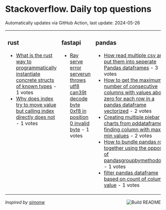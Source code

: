 # Stackoverflow. Daily top questions 

Automatically updates via GitHub Action, last update: <!-- date starts -->2024-05-26<!-- date ends -->


<table><tr><td valign="top" width="33%">

### rust
<!-- rust starts -->
* [What is the rust way to programmatically instantiate concrete structs of known types](https://stackoverflow.com/questions/78531369/what-is-the-rust-way-to-programmatically-instantiate-concrete-structs-of-known-t) - 1 votes
* [Why does index  try to move value but calling index directly does not](https://stackoverflow.com/questions/78531374/why-does-index-try-to-move-value-but-calling-index-directly-does-not) - 1 votes
<!-- rust ends -->
</td><td valign="top" width="34%">


### fastapi
<!-- fastapi starts -->
* [Ray serve error serverun throws utf8 can39t decode byte 0xf8 in position 0 invalid byte](https://stackoverflow.com/questions/78533132/ray-serve-error-serve-run-throws-utf-8-cant-decode-byte-0xf8-in-position-0-inv) - 1 votes
<!-- fastapi ends -->
</td><td valign="top" width="34%">


### pandas
<!-- pandas starts -->
* [How read multiple csv and put them into seperate Pandas dataframes](https://stackoverflow.com/questions/78533194/how-read-multiple-csv-and-put-them-into-seperate-pandas-dataframes) - 3 votes
* [How to get the maximum number of consecutive columns with values above zero for each row in a pandas dataframe vectorized](https://stackoverflow.com/questions/78531096/how-to-get-the-maximum-number-of-consecutive-columns-with-values-above-zero-for) - 2 votes
* [Creating multiple piebar charts from pddataframe finding column with max and min values](https://stackoverflow.com/questions/78531389/creating-multiple-pie-bar-charts-from-pd-dataframe-finding-column-with-max-and) - 2 votes
* [How to bundle pandas rows together using the opposite of pandasgroupbymethodology](https://stackoverflow.com/questions/78532299/how-to-bundle-pandas-rows-together-using-the-opposite-of-pandas-groupby-methodol) - 1 votes
* [filter pandas dataframe based on count of column value](https://stackoverflow.com/questions/78532883/filter-pandas-dataframe-based-on-count-of-column-value) - 1 votes
<!-- pandas ends -->
</td></tr></table>

<a href="https://github.com/hp0404/hp0404/actions"><img src="https://github.com/hp0404/hp0404/workflows/Build%20README/badge.svg" align="right" alt="Build README"></a> <p>*Inspired by  [simonw](https://github.com/simonw/simonw)*</p>
